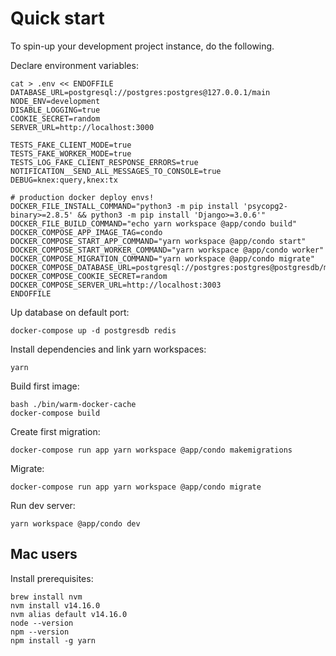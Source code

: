 Quick start
=====

To spin-up your development project instance, do the following.

Declare environment variables:

```shell
cat > .env << ENDOFFILE
DATABASE_URL=postgresql://postgres:postgres@127.0.0.1/main
NODE_ENV=development
DISABLE_LOGGING=true
COOKIE_SECRET=random
SERVER_URL=http://localhost:3000

TESTS_FAKE_CLIENT_MODE=true
TESTS_FAKE_WORKER_MODE=true
TESTS_LOG_FAKE_CLIENT_RESPONSE_ERRORS=true
NOTIFICATION__SEND_ALL_MESSAGES_TO_CONSOLE=true
DEBUG=knex:query,knex:tx

# production docker deploy envs!
DOCKER_FILE_INSTALL_COMMAND="python3 -m pip install 'psycopg2-binary>=2.8.5' && python3 -m pip install 'Django>=3.0.6'"
DOCKER_FILE_BUILD_COMMAND="echo yarn workspace @app/condo build"
DOCKER_COMPOSE_APP_IMAGE_TAG=condo
DOCKER_COMPOSE_START_APP_COMMAND="yarn workspace @app/condo start"
DOCKER_COMPOSE_START_WORKER_COMMAND="yarn workspace @app/condo worker"
DOCKER_COMPOSE_MIGRATION_COMMAND="yarn workspace @app/condo migrate"
DOCKER_COMPOSE_DATABASE_URL=postgresql://postgres:postgres@postgresdb/main
DOCKER_COMPOSE_COOKIE_SECRET=random
DOCKER_COMPOSE_SERVER_URL=http://localhost:3003
ENDOFFILE
```

Up database on default port:

```shell
docker-compose up -d postgresdb redis
```

Install dependencies and link yarn workspaces:

```shell
yarn
```

Build first image:

```shell
bash ./bin/warm-docker-cache
docker-compose build
```

Create first migration:

```shell
docker-compose run app yarn workspace @app/condo makemigrations
```

Migrate:

```shell
docker-compose run app yarn workspace @app/condo migrate
```

Run dev server:

```shell
yarn workspace @app/condo dev
```

## Mac users

Install prerequisites:

```
brew install nvm
nvm install v14.16.0
nvm alias default v14.16.0
node --version
npm --version
npm install -g yarn
```